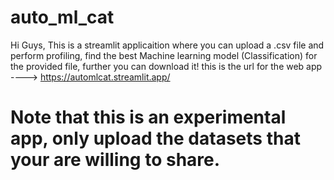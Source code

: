 # auto_ml_cat
Hi Guys, This is a streamlit applicaition where you can upload a .csv file and perform profiling, find the best Machine learning model (Classification) for the provided file, further you can download it!
this is the url for the web app ----> https://automlcat.streamlit.app/
# Note that this is an experimental app, only upload the datasets that your are willing to share.

